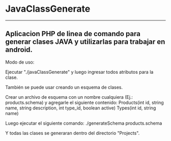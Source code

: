 # JavaClassGenerate

---------------------------------------------------------------------------------------------------------
Aplicacion PHP de linea de comando para generar clases JAVA y utilizarlas para trabajar en android.
---------------------------------------------------------------------------------------------------------

Modo de uso:

Ejecutar "./javaClassGenerate" y luego ingresar todos atributos para la clase.

También se puede usar creando un esquema de clases.

Crear un archivo de esquema con un nombre cualquiera (Ej.: products.schema) y agregarle el siguiente contenido:
Products(int id, string name, string description, int type_id, boolean active)
Types(int id, string name)

Luego ejecutar el siguiente comando:
./generateSchema products.schema

Y todas las clases se generaran dentro del directorio "Projects".
